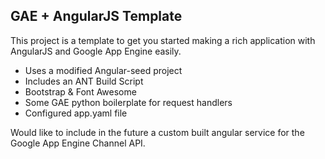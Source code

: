 ## GAE + AngularJS Template
This project is a template to get you started making a rich application with AngularJS and Google App Engine easily.

 - Uses a modified Angular-seed project
 - Includes an ANT Build Script
 - Bootstrap & Font Awesome
 - Some GAE python boilerplate for request handlers
 - Configured app.yaml file

 Would like to include in the future a custom built angular service for the Google App Engine Channel API.
